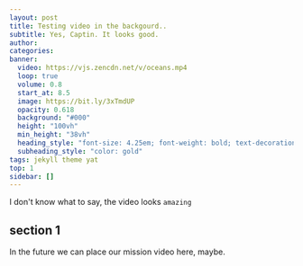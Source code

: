 ```yaml
---
layout: post
title: Testing video in the backgourd.. 
subtitle: Yes, Captin. It looks good.
author: 
categories: 
banner:
  video: https://vjs.zencdn.net/v/oceans.mp4
  loop: true
  volume: 0.8
  start_at: 8.5
  image: https://bit.ly/3xTmdUP
  opacity: 0.618
  background: "#000"
  height: "100vh"
  min_height: "38vh"
  heading_style: "font-size: 4.25em; font-weight: bold; text-decoration: underline"
  subheading_style: "color: gold"
tags: jekyll theme yat
top: 1
sidebar: []
---
```


I don't know what to say, the video looks `amazing`



## section 1

In the future we can place our mission video here, maybe.


